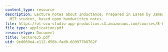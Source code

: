 ```yaml
---
content_type: resource
description: Lecture notes about Inductance. Prepared in LaTeX by James Silva, an
  MIT student, based upon handwritten notes.
file: https://ol-ocw-studio-app-production.s3.amazonaws.com/courses/8-022-physics-ii-electricity-and-magnetism-fall-2006/9ed060e4e112d56bfad0689977b8762f_lecture35.pdf
file_type: application/pdf
resourcetype: Document
title: lecture35.pdf
uid: 9ed060e4-e112-d56b-fad0-689977b8762f
---
```

